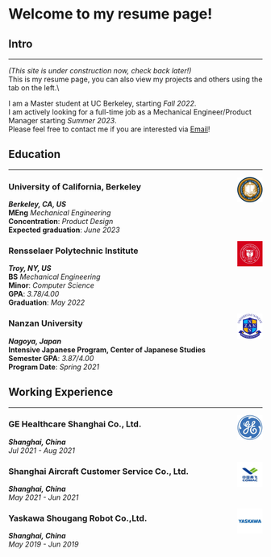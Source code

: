 # Welcome to my resume page!
<!-- ### You can also [download as PDF](/files/Resume.pdf)! -->
## Intro
---
*(This site is under construction now, check back later!)*\
This is my resume page, you can also view my projects and others using the tab on the left.\

I am a Master student at UC Berkeley, starting *Fall 2022*.\
I am actively looking for a full-time job as a Mechanical Engineer/Product Manager starting *Summer 2023*.\
Please feel free to contact me if you are interested via <a href="mailto:yuxinhu@berkeley.edu">Email</a>!
## Education
---
<a href="https://www.berkeley.edu"><img align="right" src="/pics/berkeley.jfif" width="50" height="50"></a>
### University of California, Berkeley
***Berkeley, CA, US***\
**MEng** *Mechanical Engineering*\
**Concentration**: *Product Design*\
**Expected graduation**: *June 2023*

<a href="https://www.rpi.edu"><img align="right" src="/pics/rpi.jfif" width="50" height="50"></a>

### Rensselaer Polytechnic Institute
***Troy, NY, US***\
**BS** *Mechanical Engineering*\
**Minor**:  *Computer Science*\
**GPA**: *3.78/4.00*\
**Graduation**: *May 2022*

<a href="https://www.nanzan-u.ac.jp/English/"><img align="right" src="/pics/nanzan.png" width="50" height="50"></a>

### Nanzan University
***Nagoya, Japan***\
**Intensive Japanese Program, Center of Japanese Studies**\
**Semester GPA**: *3.87/4.00*\
**Program Date**: *Spring 2021*



## Working Experience
---

<a href="https://www.gehealthcare.com/"><img align="right" src="/pics/ge.jfif" width="50" height="50"></a>
### GE Healthcare Shanghai Co., Ltd.
***Shanghai, China***\
*Jul 2021 - Aug 2021*

<a href="http://sc.comac.cc/"><img align="right" src="/pics/comac.jfif" width="50" height="50"></a>
### Shanghai Aircraft Customer Service Co., Ltd.
***Shanghai, China***\
*May 2021 - Jun 2021*

<a href="https://www.ysr-motoman.cn/en/"><img align="right" src="/pics/yaskawa.jfif" width="50" height="50"></a>
### Yaskawa Shougang Robot Co.,Ltd.
***Shanghai, China***\
*May 2019 - Jun 2019*
